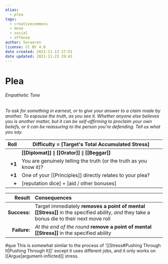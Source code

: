```yaml
---
alias:
  - plea
tags:
  - creativecommons
  - move
  - social
  - offense
author: Seraaron
license: CC BY 4.0
date created: 2021-11-13 17:51
date updated: 2021-11-23 19:43
---
```


# Plea

###### Empathetic Tone

_To ask for something in earnest, or to give your answer to a claim made by another. To espouse the truth, as you see it. Whether anyone else believes you is another matter, but it can be self-affirming to proclaim your own beliefs, or it can be reassuring to the person you're defending. Tell us what you say._

|   Roll | Difficulty = [Target's Total Accumulated Stress]                   |
| -----: | ------------------------------------------------------------------ |
|        | **[[Diplomat]]** ∥ **[[Orator]]** ∥ **[[Beggar]]**                 |
| **+1** | You are genuinely telling the truth (or the truth as you know it)? |
| **+1** | One of your [[Principles]] directly relates to your plea?          |
|  **+** | [reputation dice] + [aid / other bonuses]                          |

|       Result | Consequences                                                                                                                              |
| -----------: | :---------------------------------------------------------------------------------------------------------------------------------------- |
| **Success:** | Target immediately **removes a point of mental [[Stress]]** in the specified ability, _and_ they take a bonus die to their next move roll |
| **Failure:** | _At the end of the round_ **remove a point of mental [[Stress]]** in the specified ability                                                |

#que This is somewhat similar to the process of '[[Stress#Pushing Through It|Pushing Through It]]' except it uses different jobs, and it only works on [[Argue|argument-inflicted]] stress.
